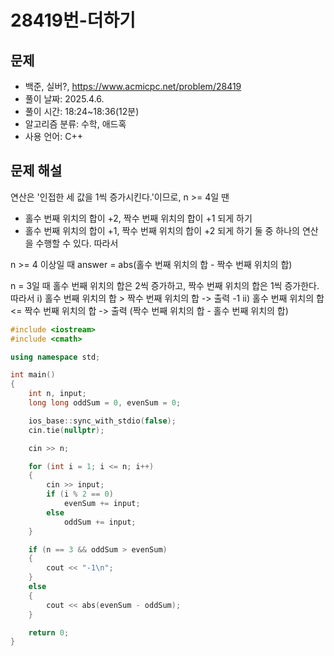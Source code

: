 # 28419번-더하기

## 문제

- 백준, 실버?, https://www.acmicpc.net/problem/28419
- 풀이 날짜: 2025.4.6.
- 풀이 시간: 18:24~18:36(12분)
- 알고리즘 분류: 수학, 애드혹
- 사용 언어: C++

## 문제 해설

연산은 '인접한 세 값을 1씩 증가시킨다.'이므로, n >= 4일 땐

- 홀수 번째 위치의 합이 +2, 짝수 번째 위치의 합이 +1 되게 하기
- 홀수 번째 위치의 합이 +1, 짝수 번째 위치의 합이 +2 되게 하기
  둘 중 하나의 연산을 수행할 수 있다.
  따라서

n >= 4 이상일 때
answer = abs(홀수 번째 위치의 합 - 짝수 번째 위치의 합)

n = 3일 때
홀수 번째 위치의 합은 2씩 증가하고, 짝수 번째 위치의 합은 1씩 증가한다.
따라서
i) 홀수 번째 위치의 합 > 짝수 번째 위치의 합 -> 출력 -1
ii) 홀수 번째 위치의 합 <= 짝수 번째 위치의 합
-> 출력 (짝수 번째 위치의 합 - 홀수 번째 위치의 합)

```cpp
#include <iostream>
#include <cmath>

using namespace std;

int main()
{
    int n, input;
    long long oddSum = 0, evenSum = 0;

    ios_base::sync_with_stdio(false);
    cin.tie(nullptr);

    cin >> n;

    for (int i = 1; i <= n; i++)
    {
        cin >> input;
        if (i % 2 == 0)
            evenSum += input;
        else
            oddSum += input;
    }

    if (n == 3 && oddSum > evenSum)
    {
        cout << "-1\n";
    }
    else
    {
        cout << abs(evenSum - oddSum);
    }

    return 0;
}
```
